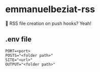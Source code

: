 # emmanuelbeziat-rss
📰 RSS file creation on push hooks? Yeah!

## .env file

```env
PORT=<port>
POSTS="<folder path>"
SITE="<url>"
OUTPUT="<folder path>"
```
